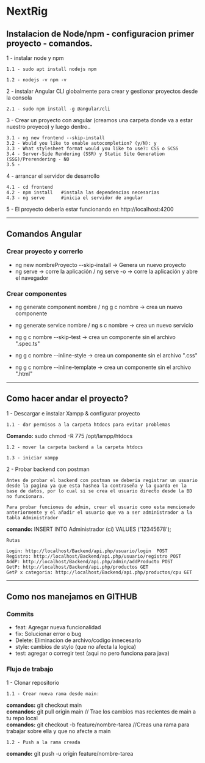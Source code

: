 # NextRig

## Instalacion de Node/npm - configuracion primer proyecto - comandos.

1 - instalar node y npm

	1.1 - sudo apt install nodejs npm

	1.2 - nodejs -v npm -v

2 - instalar Angular CLI globalmente para crear y gestionar proyectos desde la consola

	2.1 - sudo npm install -g @angular/cli

3 - Crear un proyecto con angular (creamos una carpeta donde va a estar nuestro proyeco) y luego dentro..

	3.1 - ng new frontend --skip-install
	3.2 - Would you like to enable autocompletion? (y/N): y
	3.3 - What stylesheet format would you like to use?: CSS o SCSS
	3.4 - Server-Side Rendering (SSR) y Static Site Generation (SSG)/Prerendering - NO
	3.5 - 

4 - arrancar el servidor de desarrollo

	4.1 - cd frontend
	4.2 - npm install	#instala las dependencias necesarias
	4.3 - ng serve		#inicia el servidor de angular

5 - El proyecto debería estar funcionando en http://localhost:4200

***

## Comandos Angular

### Crear proyecto y correrlo

- ng new nombreProyecto --skip-install -> Genera un nuevo proyecto
- ng serve -> corre la aplicación / ng serve -o -> corre la aplicación y abre el navegador

### Crear componentes

- ng generate component nombre / ng g c nombre -> crea un nuevo componente
- ng generate service nombre / ng s c nombre -> crea un nuevo servicio

- ng g c nombre --skip-test -> crea un componente sin el archivo ".spec.ts"
- ng g c nombre --inline-style -> crea un componente sin el archivo ".css"
- ng g c nombre --inline-template -> crea un componente sin el archivo ".html"

***

## Como hacer andar el proyecto?

1 - Descargar e instalar Xampp & configurar proyecto

	1.1 - dar permisos a la carpeta htdocs para evitar problemas 
	
**Comando:**
sudo chmod -R 775 /opt/lampp/htdocs
	
	1.2 - mover la carpeta backend a la carpeta htdocs

	1.3 - iniciar xampp

2 - Probar backend con postman

	Antes de probar el backend con postman se deberia registrar un usuario desde la pagina ya que esta hashea la contraseña y la guarda en la base de datos, por lo cual si se crea el usuario directo desde la BD no funcionara.

	Para probar funciones de admin, crear el usuario como esta mencionado anteriormente y el añadir el usuario que va a ser administrador a la tabla Administrador 

**comando:** INSERT INTO Administrador (ci) VALUES ('12345678');

	Rutas

	Login: http://localhost/Backend/api.php/usuario/login  POST
	Registro: http://localhost/Backend/api.php/usuario/registro POST
	AddP: http://localhost/Backend/api.php/admin/addProducto POST
	GetP: http://localhost/Backend/api.php/productos GET
	GetP x categoria: http://localhost/Backend/api.php/productos/cpu GET
	
***

## Como nos manejamos en GITHUB


 ### Commits

* feat: Agregar nueva funcionalidad
* fix: Solucionar error o bug
* Delete: Eliminacion de archivo/codigo innecesario
* style: cambios de stylo (que no afecta la logica)
* test: agregar o corregir test (aqui no pero funciona para java)

### Flujo de trabajo

1 - Clonar repositorio

	1.1 - Crear nueva rama desde main:
**comandos:** git checkout main<br>
**comandos:** git pull origin main // Trae los cambios mas recientes de main a tu repo local<br>
**comandos:** git checkout -b feature/nombre-tarea //Creas una rama para trabajar sobre ella y que no afecte a main

	1.2 - Push a la rama creada

**comando:** git push -u origin feature/nombre-tarea
